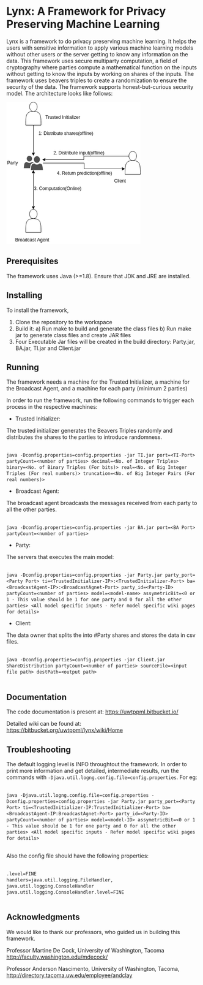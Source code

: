 
# Lynx: A Framework for Privacy Preserving Machine Learning

Lynx is a framework to do privacy preserving machine learning. It helps the users with sensitive information to apply various machine learning models without other users or the server getting to know any information on the data. This framework uses secure multiparty computation, a field of cryptography where parties compute a mathematical function on the inputs without getting to know the inputs by working on shares of the inputs. The framework uses beavers triples to create a randomization to ensure the security of the data. The framework supports honest-but-curious security model. The architecture looks like follows:  

![Lynx Architecture](doc/lynx_architecture.png)

## Prerequisites

The framework uses Java (>=1.8). Ensure that JDK and JRE are installed.

## Installing

To install the framework,

1. Clone the repository to the workspace
2. Build it:
	a) Run make to build and generate the class files
	b) Run make jar to generate class files and create JAR files
3. Four Executable Jar files will be created in the build directory: Party.jar, BA.jar, TI.jar and Client.jar

## Running

The framework needs a machine for the Trusted Initializer, a machine for the Broadcast Agent, and a machine for each party (minimum 2 parties)

In order to run the framework, run the following commands to trigger each process in the respective machines:

 - Trusted Initializer:

The trusted initializer generates the Beavers Triples randomly and distributes the shares to the parties to introduce randomness.

```  

java -Dconfig.properties=config.properties -jar TI.jar port=<TI-Port> partyCount=<number of parties> decimal=<No. of Integer Triples> binary=<No. of Binary Triples (For bits)> real=<No. of Big Integer Triples (For real numbers)> truncation=<No. of Big Integer Pairs (For real numbers)>  

```

 - Broadcast Agent:

The broadcast agent broadcasts the messages received from each party to all the other parties.

```  

java -Dconfig.properties=config.properties -jar BA.jar port=<BA Port> partyCount=<number of parties>  

```

 - Party:

The servers that executes the main model:

```
  
java -Dconfig.properties=config.properties -jar Party.jar party_port=<Party Port> ti=<TrustedInitializer-IP>:<TrustedInitializer-Port> ba=<BroadcastAgent-IP>:<BroadcastAgnet-Port> party_id=<Party-ID> partyCount=<number of parties> model=<model-name> assymetricBit=<0 or 1 - This value should be 1 for one party and 0 for all the other parties> <All model specific inputs - Refer model specific wiki pages for details>  

```

 - Client:
 
 The data owner that splits the into #Party shares and stores the data in csv files.
 ```
   
 java -Dconfig.properties=config.properties -jar Client.jar ShareDistribution partyCount=<number of parties> sourceFile=<input file path> destPath=<output path>
   
 ```

## Documentation

The code documentation is present at: https://uwtppml.bitbucket.io/  

Detailed wiki can be found at: https://bitbucket.org/uwtppml/lynx/wiki/Home

## Troubleshooting

The default logging level is INFO throughtout the framework. In order to print more information and get detailed, intermediate results, run the commands with `-Djava.util.logng.config.file=config.properties`. For eg:

```
  
java -Djava.util.logng.config.file=config.properties -Dconfig.properties=config.properties -jar Party.jar party_port=<Party Port> ti=<TrustedInitializer-IP:TrustedInitializer-Port> ba=<BroadcastAgent-IP:BroadcastAgnet-Port> party_id=<Party-ID> partyCount=<number of parties> model=<model-ID> assymetricBit=<0 or 1 - This value should be 1 for one party and 0 for all the other parties> <All model specific inputs - Refer model specific wiki pages for details>
  
```

Also the config file should have the following properties:
```
  
.level=FINE
handlers=java.util.logging.FileHandler, java.util.logging.ConsoleHandler
java.util.logging.ConsoleHandler.level=FINE
  
```

## Acknowledgments

We would like to thank our professors, who guided us in building this framework.

Professor Martine De Cock, University of Washington, Tacoma
http://faculty.washington.edu/mdecock/

Professor Anderson Nascimento, University of Washington, Tacoma, http://directory.tacoma.uw.edu/employee/andclay

